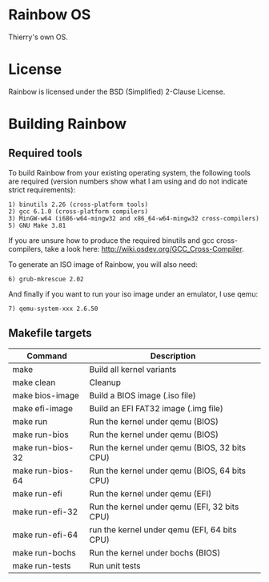 Rainbow OS
==========

Thierry's own OS.


License
=======

Rainbow is licensed under the BSD (Simplified) 2-Clause License.


Building Rainbow
================

Required tools
--------------

To build Rainbow from your existing operating system, the following tools are
required (version numbers show what I am using and do not indicate strict
requirements):

    1) binutils 2.26 (cross-platform tools)
    2) gcc 6.1.0 (cross-platform compilers)
    3) MinGW-w64 (i686-w64-mingw32 and x86_64-w64-mingw32 cross-compilers)
    5) GNU Make 3.81

If you are unsure how to produce the required binutils and gcc cross-compilers,
take a look here: http://wiki.osdev.org/GCC_Cross-Compiler.

To generate an ISO image of Rainbow, you will also need:

    6) grub-mkrescue 2.02

And finally if you want to run your iso image under an emulator, I use qemu:

    7) qemu-system-xxx 2.6.50


Makefile targets
----------------

| Command          | Description                                    |
|------------------|------------------------------------------------|
| make             | Build all kernel variants                      |
| make clean       | Cleanup                                        |
| make bios-image  | Build a BIOS image (.iso file)                 |
| make efi-image   | Build an EFI FAT32 image (.img file)           |
| make run         | Run the kernel under qemu (BIOS)               |
| make run-bios    | Run the kernel under qemu (BIOS)               |
| make run-bios-32 | Run the kernel under qemu (BIOS, 32 bits CPU)  |
| make run-bios-64 | Run the kernel under qemu (BIOS, 64 bits CPU)  |
| make run-efi     | Run the kernel under qemu (EFI)                |
| make run-efi-32  | Run the kernel under qemu (EFI, 32 bits CPU)   |
| make run-efi-64  | run the kernel under qemu (EFI, 64 bits CPU)   |
| make run-bochs   | Run the kernel under bochs (BIOS)              |
| make run-tests   | Run unit tests                                 |
